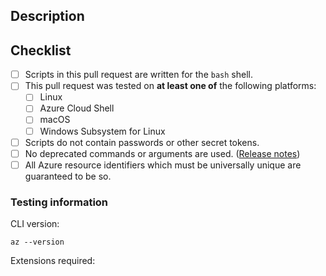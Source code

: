## Description

<!-- Include a brief description of your changes. -->

## Checklist

<!--
    Filling in this checklist is mandatory! If you don't, your pull request
    will be rejected without further review. Checklists must be completed
    within 7 days of PR submission.

    To check a box in markdown, make sure that it is formatted as [X] (no whitespace).
    Not formatting checkboxes correctly may break automated tools and delay PR processing.
-->

- [ ] Scripts in this pull request are written for the `bash` shell.
- [ ] This pull request was tested on __at least one of__ the following platforms:
  - [ ] Linux
  - [ ] Azure Cloud Shell
  - [ ] macOS
  - [ ] Windows Subsystem for Linux
- [ ] Scripts do not contain passwords or other secret tokens.
- [ ] No deprecated commands or arguments are used. ([Release notes](https://docs.microsoft.com/cli/azure/release-notes-azure-cli))
- [ ] All Azure resource identifiers which must be universally unique are guaranteed to be so.

### Testing information

CLI version:
```
az --version
```

Extensions required:

